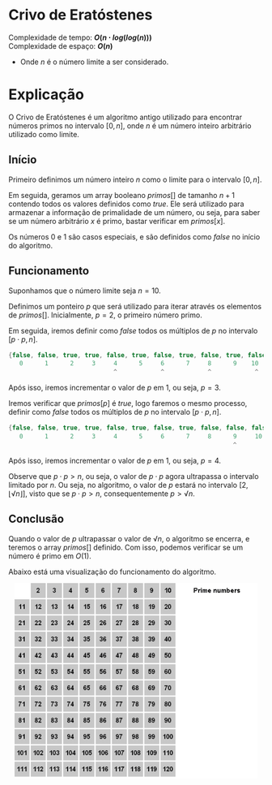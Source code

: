 # Crivo de Eratóstenes

Complexidade de tempo: **$O(n \cdot log(log(n)))$**  
Complexidade de espaço: **$O(n)$**  

- Onde $n$ é o número limite a ser considerado.

# Explicação

O Crivo de Eratóstenes é um algoritmo antigo utilizado para encontrar números primos no intervalo $[0, n]$, onde $n$ é um número inteiro arbitrário utilizado como limite.

## Início

Primeiro definimos um número inteiro $n$ como o limite para o intervalo $[0, n]$.

Em seguida, geramos um array booleano $primos[]$ de tamanho $n+1$ contendo todos os valores definidos como $true$. Ele será utilizado para armazenar a informação de primalidade de um número, ou seja, para saber se um número arbitrário $x$ é primo, bastar verificar em $primos[x]$.

Os números $0$ e $1$ são casos especiais, e são definidos como $false$ no início do algoritmo.

## Funcionamento

Suponhamos que o número limite seja $n = 10$.

Definimos um ponteiro $p$ que será utilizado para iterar através os elementos de $primos[]$. Inicialmente, $p = 2$, o primeiro número primo.

Em seguida, iremos definir como $false$ todos os múltiplos de $p$ no intervalo $[p \cdot p, n]$.

```cpp
{false, false, true, true, false, true, false, true, false, true, false}
   0      1      2     3     4      5     6      7     8      9    10
                             ^            ^            ^            ^
```

Após isso, iremos incrementar o valor de $p$ em $1$, ou seja, $p = 3$.

Iremos verificar que $primos[p]$ é $true$, logo faremos o mesmo processo, definir como $false$ todos os múltiplos de $p$ no intervalo $[p \cdot p, n]$.

```cpp
{false, false, true, true, false, true, false, true, false, false, false}
   0      1      2     3     4      5     6      7     8      9     10
                                                              ^
```

Após isso, iremos incrementar o valor de $p$ em $1$, ou seja, $p = 4$.

Observe que $p \cdot p > n$, ou seja, o valor de $p \cdot p$ agora ultrapassa o intervalo limitado por $n$. Ou seja, no algoritmo, o valor de $p$ estará no intervalo $[2, ⌊√n⌋]$, visto que se $p \cdot p > n$, consequentemente $p > √n$.

## Conclusão

Quando o valor de $p$ ultrapassar o valor de $√n$, o algoritmo se encerra, e teremos o array $primos[]$ definido. Com isso, podemos verificar se um número é primo em $O(1)$.

Abaixo está uma visualização do funcionamento do algoritmo.

<p align="center">
   <img src="https://github.com/victorrschmidt/Algoritmos/blob/main/img/crivo_eratostenes_1.gif" width="480" alt="crivo">
</p>
